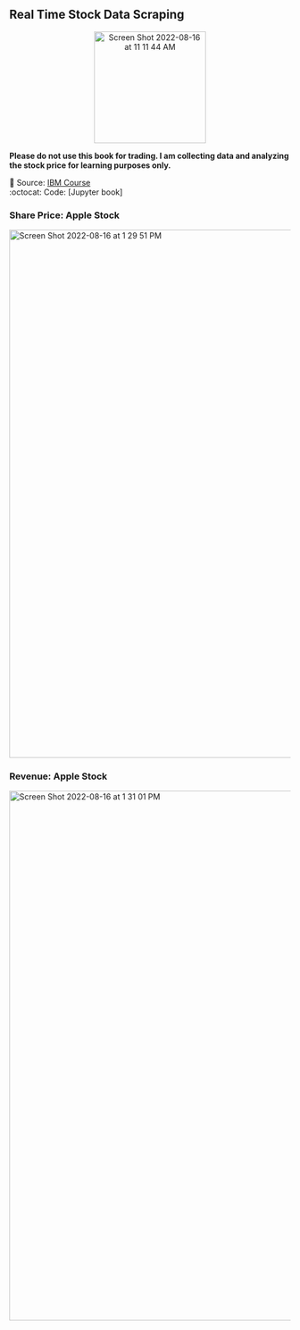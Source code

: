 ## Real Time Stock Data Scraping

<div id="header" align="center">
<img width="200" alt="Screen Shot 2022-08-16 at 11 11 44 AM" src="https://user-images.githubusercontent.com/64395120/184951603-38483688-fe25-4682-9396-665a42931ac4.png">
</div>

**Please do not use this book for trading. I am collecting data and analyzing the stock price for learning purposes only.** <br>


:feet: Source: [IBM Course](https://www.coursera.org/professional-certificates/ibm-data-science) </br>
:octocat: Code: [Jupyter book]
### Share Price: Apple Stock
<img width="946" alt="Screen Shot 2022-08-16 at 1 29 51 PM" src="https://user-images.githubusercontent.com/64395120/187547481-45f00d09-1fd1-4eb9-8bc0-8109f886c42b.png">


### Revenue: Apple Stock
<img width="949" alt="Screen Shot 2022-08-16 at 1 31 01 PM" src="https://user-images.githubusercontent.com/64395120/187547545-0b4cb6d8-c641-43f2-851b-ebf27e52b247.png">
